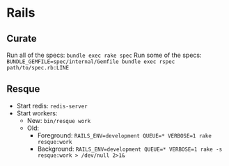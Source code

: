 # Rails

## Curate

Run all of the specs: `bundle exec rake spec`
Run some of the specs: `BUNDLE_GEMFILE=spec/internal/Gemfile bundle exec rspec path/to/spec.rb:LINE`

## Resque

* Start redis: `redis-server`
* Start workers:
    * New: `bin/resque work`
    * Old: 
        * Foreground: `RAILS_ENV=development QUEUE=* VERBOSE=1 rake resque:work`
        * Background: `RAILS_ENV=development QUEUE=* VERBOSE=1 rake -s resque:work > /dev/null 2>1&`
